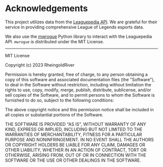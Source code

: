 # Acknowledgements

This project utilizes data from the [Leaguepedia API](https://lol.fandom.com/wiki/Help:Leaguepedia_API). We are grateful for their service in providing comprehensive League of Legends esports data.

We also use the [mwrogue](https://github.com/RheingoldRiver/mwrogue) Python library to interact with the Leaguepedia API. `mwrogue` is distributed under the MIT License.

---

MIT License

Copyright (c) 2023 RheingoldRiver

Permission is hereby granted, free of charge, to any person obtaining a copy
of this software and associated documentation files (the "Software"), to deal
in the Software without restriction, including without limitation the rights
to use, copy, modify, merge, publish, distribute, sublicense, and/or sell
copies of the Software, and to permit persons to whom the Software is
furnished to do so, subject to the following conditions:

The above copyright notice and this permission notice shall be included in all
copies or substantial portions of the Software.

THE SOFTWARE IS PROVIDED "AS IS", WITHOUT WARRANTY OF ANY KIND, EXPRESS OR
IMPLIED, INCLUDING BUT NOT LIMITED TO THE WARRANTIES OF MERCHANTABILITY,
FITNESS FOR A PARTICULAR PURPOSE AND NONINFRINGEMENT. IN NO EVENT SHALL THE
AUTHORS OR COPYRIGHT HOLDERS BE LIABLE FOR ANY CLAIM, DAMAGES OR OTHER
LIABILITY, WHETHER IN AN ACTION OF CONTRACT, TORT OR OTHERWISE, ARISING FROM,
OUT OF OR IN CONNECTION WITH THE SOFTWARE OR THE USE OR OTHER DEALINGS IN THE
SOFTWARE.
